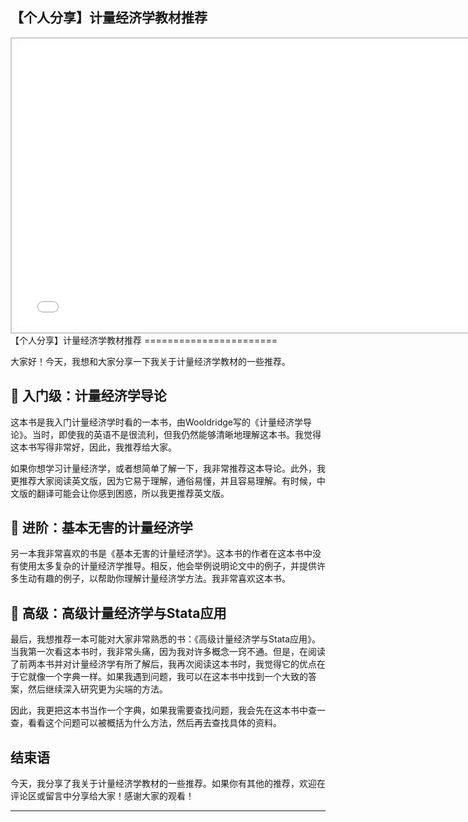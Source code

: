 ## 【个人分享】计量经济学教材推荐
<div style="text-align: center;">
  <div style="border: 2px solid #ccc; padding: 10px; display: inline-block;">
<iframe src="//player.bilibili.com/player.html?bvid=BV1tE411V7FK&page=1" scrolling="no" border="0" frameborder="no" framespacing="0" allowfullscreen="true" style="width: 750px; height: 450px;"></iframe>  </div>
</div>
【个人分享】计量经济学教材推荐
=======================

大家好！今天，我想和大家分享一下我关于计量经济学教材的一些推荐。

📘 入门级：计量经济学导论
-------------------

这本书是我入门计量经济学时看的一本书，由Wooldridge写的《计量经济学导论》。当时，即使我的英语不是很流利，但我仍然能够清晰地理解这本书。我觉得这本书写得非常好，因此，我推荐给大家。

如果你想学习计量经济学，或者想简单了解一下，我非常推荐这本导论。此外，我更推荐大家阅读英文版，因为它易于理解，通俗易懂，并且容易理解。有时候，中文版的翻译可能会让你感到困惑，所以我更推荐英文版。

📙 进阶：基本无害的计量经济学
---------------------

另一本我非常喜欢的书是《基本无害的计量经济学》。这本书的作者在这本书中没有使用太多复杂的计量经济学推导。相反，他会举例说明论文中的例子，并提供许多生动有趣的例子，以帮助你理解计量经济学方法。我非常喜欢这本书。

📔 高级：高级计量经济学与Stata应用
-----------------------

最后，我想推荐一本可能对大家非常熟悉的书：《高级计量经济学与Stata应用》。当我第一次看这本书时，我非常头痛，因为我对许多概念一窍不通。但是，在阅读了前两本书并对计量经济学有所了解后，我再次阅读这本书时，我觉得它的优点在于它就像一个字典一样。如果我遇到问题，我可以在这本书中找到一个大致的答案，然后继续深入研究更为尖端的方法。

因此，我更把这本书当作一个字典，如果我需要查找问题，我会先在这本书中查一查，看看这个问题可以被概括为什么方法，然后再去查找具体的资料。

结束语
--

今天，我分享了我关于计量经济学教材的一些推荐。如果你有其他的推荐，欢迎在评论区或留言中分享给大家！感谢大家的观看！
- - - - - -
